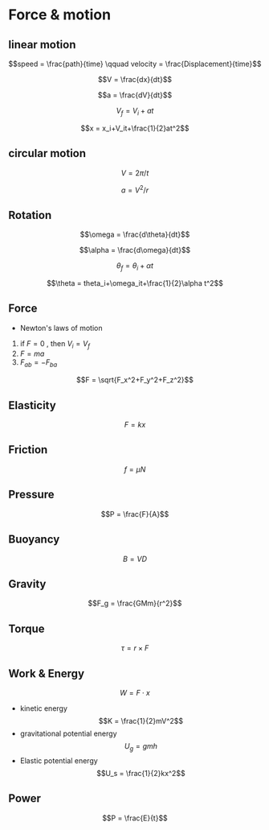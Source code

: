 # Force & motion
## linear motion
$$speed = \frac{path}{time} \qquad velocity = \frac{Displacement}{time}$$

$$V = \frac{dx}{dt}$$

$$a = \frac{dV}{dt}$$

$$V_f = V_i+at$$

$$x = x_i+V_it+\frac{1}{2}at^2$$

## circular motion
$$V = 2\pi/t$$

$$a = V^2/r$$

## Rotation
$$\omega = \frac{d\theta}{dt}$$

$$\alpha = \frac{d\omega}{dt}$$

$$\theta_f = \theta_i+\alpha t$$

$$\theta = theta_i+\omega_it+\frac{1}{2}\alpha t^2$$
## Force
* Newton's laws of motion
1. if $F = 0$ , then $V_i = V_f$
2. $F = ma$
3. $F_{ab} = -F_{ba}$

$$F = \sqrt{F_x^2+F_y^2+F_z^2}$$

## Elasticity
$$F = kx$$

## Friction
$$f = \mu N$$

## Pressure
$$P = \frac{F}{A}$$

## Buoyancy
$$B = VD$$

## Gravity
$$F_g = \frac{GMm}{r^2}$$

## Torque
$$\tau = r\times F$$

## Work & Energy
$$W = F\cdot x$$

* kinetic energy
$$K = \frac{1}{2}mV^2$$
* gravitational potential energy
$$U_g = gmh$$
* Elastic potential energy
$$U_s = \frac{1}{2}kx^2$$
## Power
$$P = \frac{E}{t}$$